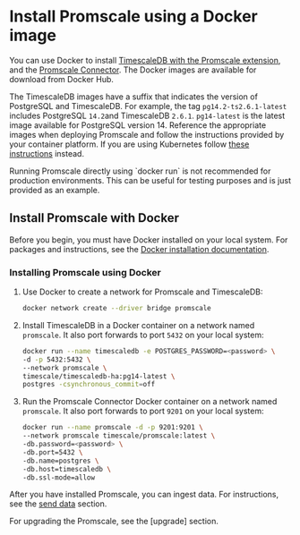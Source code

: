 # Install Promscale using a Docker image
You can use Docker to install 
[TimescaleDB with the Promscale extension][timescaledb-docker-image], 
and the [Promscale Connector][promscale-docker-image]. 
The Docker images are available for download from Docker Hub.

The TimescaleDB images have a suffix that indicates the version of PostgreSQL
and TimescaleDB. For example, the tag `pg14.2-ts2.6.1-latest` includes
PostgreSQL `14.2`and TimescaleDB `2.6.1`. `pg14-latest` is the latest image
available for PostgreSQL version 14. Reference the appropriate images when
deploying Promscale and follow the instructions provided by your container
platform. If you are using Kubernetes follow [these instructions][promscale-install-kubernetes] instead.

<highlight type="important">
Running Promscale directly using `docker run` is not recommended for production
environments. This can be useful for testing purposes and is just provided as an
example.
</highlight>

## Install Promscale with Docker
Before you begin, you must have Docker installed on your local system. For
packages and instructions, see the [Docker installation documentation][docker-install].

<procedure>

### Installing Promscale using Docker
1.  Use Docker to create a network for Promscale and TimescaleDB:
    ```bash
    docker network create --driver bridge promscale
    ```
1.  Install TimescaleDB in a Docker container on a network named `promscale`. It
    also port forwards to port `5432` on your local system:
    ```bash
    docker run --name timescaledb -e POSTGRES_PASSWORD=<password> \
    -d -p 5432:5432 \
    --network promscale \
    timescale/timescaledb-ha:pg14-latest \
    postgres -csynchronous_commit=off
    ```
1.  Run the Promscale Connector Docker container on a network named `promscale`.
    It also port forwards to port `9201` on your local system:
    ```bash
    docker run --name promscale -d -p 9201:9201 \
    --network promscale timescale/promscale:latest \
    -db.password=<password> \
    -db.port=5432 \
    -db.name=postgres \
    -db.host=timescaledb \
    -db.ssl-mode=allow
    ```

</procedure>

After you have installed Promscale, you can ingest data.
For instructions, see the [send data][send-data] section.

For upgrading the Promscale, see the [upgrade] section.

[docker-install]: https://docs.docker.com/get-docker/
[promscale-docker-image]: https://hub.docker.com/r/timescale/promscale/tags
[timescaledb-docker-image]: https://hub.docker.com/r/timescale/timescaledb-ha/tags
[promscale-install-kubernetes]: /promscale/:currentVersion:/installation/kubernetes/
[alpine-image]: https://hub.docker.com/r/timescaledev/promscale-extension
[send-data]: /promscale/:currentVersion:/send-data/
